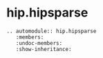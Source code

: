 # hip.hipsparse

```{eval-rst}
.. automodule:: hip.hipsparse
   :members:
   :undoc-members:
   :show-inheritance:

```
